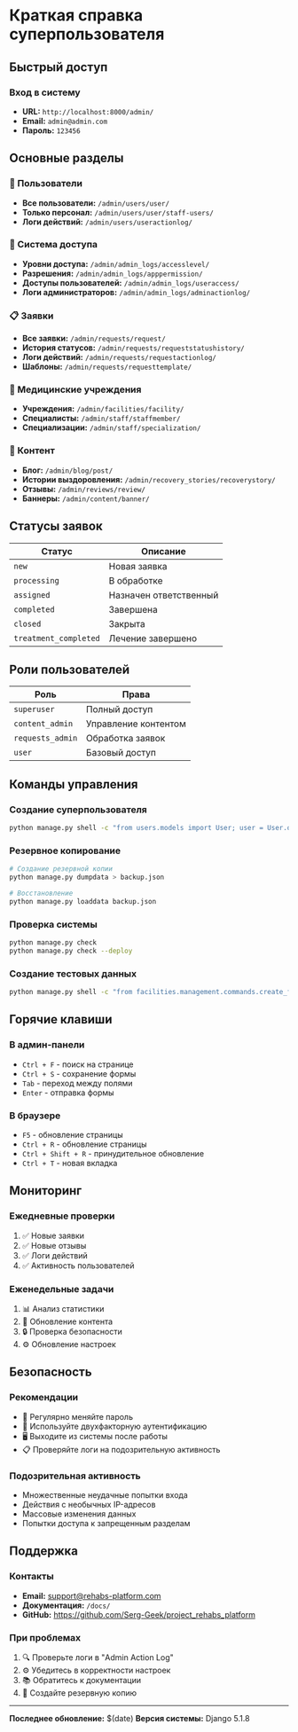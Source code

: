 # Краткая справка суперпользователя

## Быстрый доступ

### Вход в систему

- **URL:** `http://localhost:8000/admin/`
- **Email:** `admin@admin.com`
- **Пароль:** `123456`

## Основные разделы

### 👥 Пользователи

- **Все пользователи:** `/admin/users/user/`
- **Только персонал:** `/admin/users/user/staff-users/`
- **Логи действий:** `/admin/users/useractionlog/`

### 🔐 Система доступа

- **Уровни доступа:** `/admin/admin_logs/accesslevel/`
- **Разрешения:** `/admin/admin_logs/apppermission/`
- **Доступы пользователей:** `/admin/admin_logs/useraccess/`
- **Логи администраторов:** `/admin/admin_logs/adminactionlog/`

### 📋 Заявки

- **Все заявки:** `/admin/requests/request/`
- **История статусов:** `/admin/requests/requeststatushistory/`
- **Логи действий:** `/admin/requests/requestactionlog/`
- **Шаблоны:** `/admin/requests/requesttemplate/`

### 🏥 Медицинские учреждения

- **Учреждения:** `/admin/facilities/facility/`
- **Специалисты:** `/admin/staff/staffmember/`
- **Специализации:** `/admin/staff/specialization/`

### 📝 Контент

- **Блог:** `/admin/blog/post/`
- **Истории выздоровления:** `/admin/recovery_stories/recoverystory/`
- **Отзывы:** `/admin/reviews/review/`
- **Баннеры:** `/admin/content/banner/`

## Статусы заявок

| Статус                | Описание               |
| --------------------- | ---------------------- |
| `new`                 | Новая заявка           |
| `processing`          | В обработке            |
| `assigned`            | Назначен ответственный |
| `completed`           | Завершена              |
| `closed`              | Закрыта                |
| `treatment_completed` | Лечение завершено      |

## Роли пользователей

| Роль             | Права                |
| ---------------- | -------------------- |
| `superuser`      | Полный доступ        |
| `content_admin`  | Управление контентом |
| `requests_admin` | Обработка заявок     |
| `user`           | Базовый доступ       |

## Команды управления

### Создание суперпользователя

```bash
python manage.py shell -c "from users.models import User; user = User.objects.create_user(username='admin', email='admin@example.com', password='123456'); user.is_superuser = True; user.is_staff = True; user.role = 'superuser'; user.save(); print(f'Создан суперпользователь: {user.email}')"
```

### Резервное копирование

```bash
# Создание резервной копии
python manage.py dumpdata > backup.json

# Восстановление
python manage.py loaddata backup.json
```

### Проверка системы

```bash
python manage.py check
python manage.py check --deploy
```

### Создание тестовых данных

```bash
python manage.py shell -c "from facilities.management.commands.create_fake_data import Command; Command().handle()"
```

## Горячие клавиши

### В админ-панели

- `Ctrl + F` - поиск на странице
- `Ctrl + S` - сохранение формы
- `Tab` - переход между полями
- `Enter` - отправка формы

### В браузере

- `F5` - обновление страницы
- `Ctrl + R` - обновление страницы
- `Ctrl + Shift + R` - принудительное обновление
- `Ctrl + T` - новая вкладка

## Мониторинг

### Ежедневные проверки

1. ✅ Новые заявки
2. ✅ Новые отзывы
3. ✅ Логи действий
4. ✅ Активность пользователей

### Еженедельные задачи

1. 📊 Анализ статистики
2. 📝 Обновление контента
3. 🔒 Проверка безопасности
4. ⚙️ Обновление настроек

## Безопасность

### Рекомендации

- 🔐 Регулярно меняйте пароль
- 📱 Используйте двухфакторную аутентификацию
- 🖥️ Выходите из системы после работы
- 📋 Проверяйте логи на подозрительную активность

### Подозрительная активность

- Множественные неудачные попытки входа
- Действия с необычных IP-адресов
- Массовые изменения данных
- Попытки доступа к запрещенным разделам

## Поддержка

### Контакты

- **Email:** support@rehabs-platform.com
- **Документация:** `/docs/`
- **GitHub:** https://github.com/Serg-Geek/project_rehabs_platform

### При проблемах

1. 🔍 Проверьте логи в "Admin Action Log"
2. ⚙️ Убедитесь в корректности настроек
3. 📚 Обратитесь к документации
4. 💾 Создайте резервную копию

---

**Последнее обновление:** $(date)
**Версия системы:** Django 5.1.8
